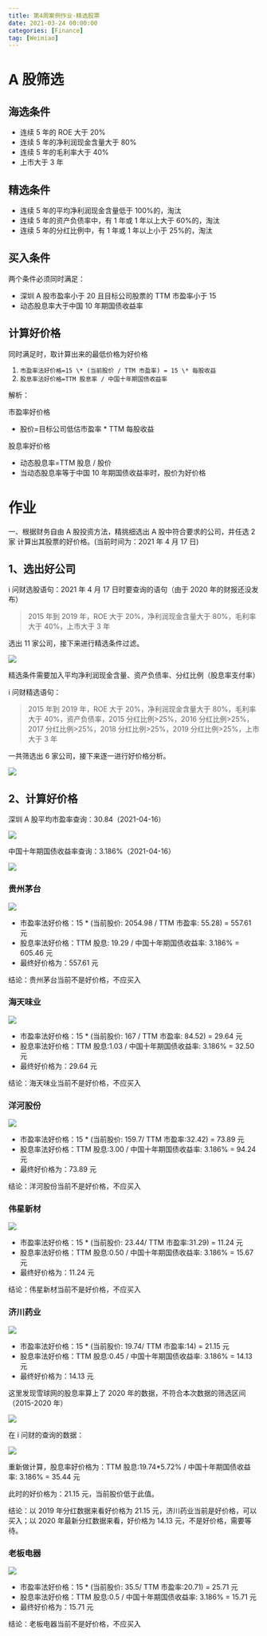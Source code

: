 ```yaml
---
title: 第4周案例作业-精选股票
date: 2021-03-24 00:00:00
categories: [Finance]
tag: [Weimiao]
---
```


# A 股筛选

## 海选条件

- 连续 5 年的 ROE 大于 20%
- 连续 5 年的净利润现金含量大于 80%
- 连续 5 年的毛利率大于 40%
- 上市大于 3 年

## 精选条件

- 连续 5 年的平均净利润现金含量低于 100%的，淘汰
- 连续 5 年的资产负债率中，有 1 年或 1 年以上大于 60%的，淘汰
- 连续 5 年的分红比例中，有 1 年或 1 年以上小于 25%的，淘汰

## 买入条件

两个条件必须同时满足：

- 深圳 A 股市盈率小于 20 且目标公司股票的 TTM 市盈率小于 15
- 动态股息率大于中国 10 年期国债收益率

## 计算好价格

同时满足时，取计算出来的最低价格为好价格

1. `市盈率法好价格=15 \* (当前股价 / TTM 市盈率) = 15 \* 每股收益`
2. `股息率法好价格=TTM 股息率 / 中国十年期国债收益率`

解析：

市盈率好价格

- 股价=目标公司低估市盈率 \* TTM 每股收益

股息率好价格

- 动态股息率=TTM 股息 / 股价
- 当动态股息率等于中国 10 年期国债收益率时，股价为好价格

# 作业

一、根据财务自由 A 股投资方法，精挑细选出 A 股中符合要求的公司，并任选 2 家 计算出其股票的好价格。(当前时间为：2021 年 4 月 17 日)

## 1、选出好公司

i 问财选股语句：2021 年 4 月 17 日时要查询的语句（由于 2020 年的财报还没发布）

> 2015 年到 2019 年，ROE 大于 20%，净利润现金含量大于 80%，毛利率大于 40%，上市大于 3 年

选出 11 家公司，接下来进行精选条件过滤。

![](https://gitee.com/bruceeewong/image-bed/raw/master/2022-2-27/1645933371248-image.png)

精选条件需要加入平均净利润现金含量、资产负债率、分红比例（股息率支付率）

i 问财精选语句：

> 2015 年到 2019 年，ROE 大于 20%，净利润现金含量大于 80%，毛利率大于 40%，资产负债率，2015 分红比例>25%，2016 分红比例>25%，2017 分红比例>25%，2018 分红比例>25%，2019 分红比例>25%，上市大于 3 年

一共筛选出 6 家公司，接下来逐一进行好价格分析。

![](https://gitee.com/bruceeewong/image-bed/raw/master/2022-2-27/1645933416954-image.png)

## 2、计算好价格

深圳 A 股平均市盈率查询：30.84（2021-04-16）

![](https://gitee.com/bruceeewong/image-bed/raw/master/2022-2-27/1645933442134-image.png)

中国十年期国债收益率查询：3.186%（2021-04-16）

![](https://gitee.com/bruceeewong/image-bed/raw/master/2022-2-27/1645933472482-image.png)

### 贵州茅台

![](https://gitee.com/bruceeewong/image-bed/raw/master/2022-2-27/1645933502110-image.png)

- 市盈率法好价格：15 \* (当前股价: 2054.98 / TTM 市盈率: 55.28) = 557.61 元
- 股息率法好价格：TTM 股息: 19.29 / 中国十年期国债收益率: 3.186% = 605.46 元
- 最终好价格为：557.61 元

结论：贵州茅台当前不是好价格，不应买入

### 海天味业

![](https://gitee.com/bruceeewong/image-bed/raw/master/2022-2-27/1645933531084-image.png)

- 市盈率法好价格：15 \* (当前股价: 167 / TTM 市盈率: 84.52) = 29.64 元
- 股息率法好价格：TTM 股息:1.03 / 中国十年期国债收益率: 3.186% = 32.50 元
- 最终好价格为：29.64 元

结论：海天味业当前不是好价格，不应买入

### 洋河股份

![](https://gitee.com/bruceeewong/image-bed/raw/master/2022-2-27/1645933570091-image.png)

- 市盈率法好价格：15 \* (当前股价: 159.7/ TTM 市盈率:32.42) = 73.89 元
- 股息率法好价格：TTM 股息:3.00 / 中国十年期国债收益率: 3.186% = 94.24 元
- 最终好价格为：73.89 元

结论：洋河股份当前不是好价格，不应买入

### 伟星新材

![](https://gitee.com/bruceeewong/image-bed/raw/master/2022-2-27/1645933592135-image.png)

- 市盈率法好价格：15 \* (当前股价: 23.44/ TTM 市盈率:31.29) = 11.24 元
- 股息率法好价格：TTM 股息:0.50 / 中国十年期国债收益率: 3.186% = 15.67 元
- 最终好价格为：11.24 元

结论：伟星新材当前不是好价格，不应买入

### 济川药业

![](https://gitee.com/bruceeewong/image-bed/raw/master/2022-2-27/1645933635610-image.png)

- 市盈率法好价格：15 \* (当前股价: 19.74/ TTM 市盈率:14) = 21.15 元
- 股息率法好价格：TTM 股息:0.45 / 中国十年期国债收益率: 3.186% = 14.13 元
- 最终好价格为：14.13 元

这里发现雪球网的股息率算上了 2020 年的数据，不符合本次数据的筛选区间（2015-2020 年）

![](https://gitee.com/bruceeewong/image-bed/raw/master/2022-2-27/1645933656107-image.png)

在 i 问财的查询的数据：

![](https://gitee.com/bruceeewong/image-bed/raw/master/2022-2-27/1645933671323-image.png)

重新做计算，股息率好价格为：TTM 股息:19.74\*5.72% / 中国十年期国债收益率: 3.186% = 35.44 元

此时的好价格为：21.15 元，当前股价低于此值。

结论：以 2019 年分红数据来看好价格为 21.15 元，济川药业当前是好价格，可以买入；以 2020 年最新分红数据来看，好价格为 14.13 元，不是好价格，需要等待。

### 老板电器

![](https://gitee.com/bruceeewong/image-bed/raw/master/2022-2-27/1645933703992-image.png)

- 市盈率法好价格：15 \* (当前股价: 35.5/ TTM 市盈率:20.71) = 25.71 元
- 股息率法好价格：TTM 股息:0.5 / 中国十年期国债收益率: 3.186% = 15.71 元
- 最终好价格为：15.71 元

结论：老板电器当前不是好价格，不应买入
